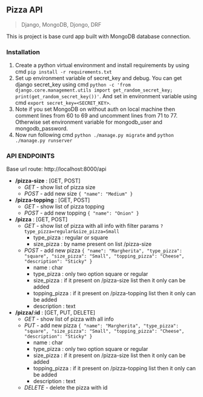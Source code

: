 ## Pizza API

> Django, MongoDB, Djongo, DRF

This is project is base curd app built with MongoDB database connection.

### Installation

1. Create a python virtual environment and install requirements by using cmd `pip install -r requirements.txt`
2. Set up environment variable of secret_key and debug. You can get django secret_key using cmd `python -c 'from django.core.management.utils import get_random_secret_key; print(get_random_secret_key())'`. And set in environment variable using cmd `export secret_key=<SECRET_KEY>`.
3. Note if you set MongoDB on without auth on local machine then comment lines from 60 to 69 and uncomment lines from 71 to 77. Otherwise set environment variable for mongodb_user and mongodb_password.
4. Now run following cmd `python ./manage.py migrate` and `python ./manage.py runserver`

### API ENDPOINTS

Base url route: http://localhost:8000/api

- **/pizza-size** : [GET, POST]
  - _GET_ - show list of pizza size
  - _POST_ - add new size `{ "name": "Medium" }`
- **/pizza-topping** : [GET, POST]
  - _GET_ - show list of pizza topping
  - _POST_ - add new topping `{ "name": "Onion" }`
- **/pizza** : [GET, POST]
  - _GET_ - show list of pizza with all info with filter params `?type_pizza=regular&size_pizza=Small`
    - type_pizza : regular or square
    - size_pizza : by name present on list /pizza-size
  - _POST_ - add new pizza `{ "name": "Margherita", "type_pizza": "square", "size_pizza": "Small", "topping_pizza": "Cheese", "description": "Sticky" }`
    - name : char
    - type_pizza : only two option square or regular
    - size_pizza : if it present on /pizza-size list then it only can be added
    - topping_pizza : if it present on /pizza-topping list then it only can be added
    - description : text
- **/pizza/:id** : [GET, PUT, DELETE]
  - _GET_ - show list of pizza with all info
  - _PUT_ - add new pizza `{ "name": "Margherita", "type_pizza": "square", "size_pizza": "Small", "topping_pizza": "Cheese", "description": "Sticky" }`
    - name : char
    - type_pizza : only two option square or regular
    - size_pizza : if it present on /pizza-size list then it only can be added
    - topping_pizza : if it present on /pizza-topping list then it only can be added
    - description : text
  - _DELETE_ - delete the pizza with id
